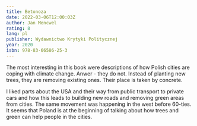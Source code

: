 ```yaml
---
title: Betonoza
date: 2022-03-06T12:00:03Z
author: Jan Mencwel
rating: 8
lang: pl
publisher: Wydawnictwo Krytyki Politycznej
year: 2020
isbn: 978-83-66586-25-3
---
```


The most interesting in this book were descriptions of how Polish cities are coping with climate change. Anwer - they do not. Instead of planting new trees, they are removing existing ones. Their place is taken by concrete.

I liked parts about the USA and their way from public transport to private cars and how this leads to building new roads and removing green areas from cities. The same movement was happening in the west before 60-ties. It seems that Poland is at the beginning of talking about how trees and green can help people in the cities.
